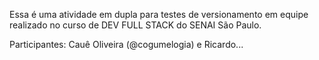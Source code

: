 Essa é uma atividade em dupla para testes de versionamento em equipe realizado no curso de DEV FULL STACK do SENAI São Paulo.

Participantes: Cauê Oliveira (@cogumelogia) e Ricardo...

